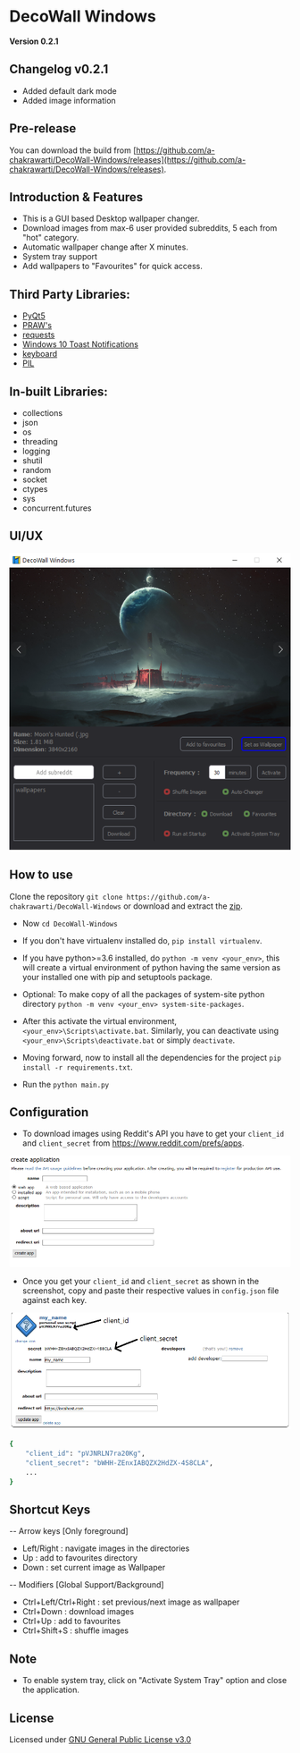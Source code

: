 # DecoWall Windows
**Version 0.2.1**

## Changelog v0.2.1
* Added default dark mode
* Added image information

## Pre-release 
You can download the build from [https://github.com/a-chakrawarti/DecoWall-Windows/releases](https://github.com/a-chakrawarti/DecoWall-Windows/releases).

## Introduction & Features
* This is a GUI based Desktop wallpaper changer.
* Download images from max-6 user provided subreddits, 5 each from "hot" category.
* Automatic wallpaper change after X minutes.
* System tray support
* Add wallpapers to "Favourites" for quick access.

## Third Party Libraries: 
* [PyQt5](https://pypi.org/project/PyQt5/)
* [PRAW's](https://github.com/praw-dev/praw)
* [requests](https://github.com/psf/requests)
* [Windows 10 Toast Notifications](https://github.com/jithurjacob/Windows-10-Toast-Notifications)
* [keyboard](https://github.com/boppreh/keyboard)
* [PIL](https://github.com/python-pillow/Pillow)

## In-built Libraries:
* collections
* json
* os
* threading
* logging
* shutil
* random
* socket
* ctypes
* sys
* concurrent.futures


## UI/UX


![createapp](/screenshots/ui.png)



## How to use

Clone the repository ```git clone https://github.com/a-chakrawarti/DecoWall-Windows``` or download and extract the [zip](https://github.com/a-chakrawarti/DecoWall-Windows/archive/master.zip).

* Now ```cd DecoWall-Windows```

* If you don't have virtualenv installed do, ```pip install virtualenv```.

* If you have python>=3.6 installed, do ```python -m venv <your_env>```, this will create a virtual environment of python having the same version as your installed one with pip and setuptools package.

* Optional: To make copy of all the packages of system-site python directory ```python -m venv <your_env> system-site-packages```.

* After this activate the virtual environment, ```<your_env>\Scripts\activate.bat```. Similarly, you can deactivate using ```<your_env>\Scripts\deactivate.bat``` or simply ```deactivate```.

* Moving forward, now to install all the dependencies for the project ```pip install -r requirements.txt```.

* Run the ```python main.py```

## Configuration
* To download images using Reddit's API you have to get your ```client_id``` and ```client_secret``` from https://www.reddit.com/prefs/apps.


![createapp](/screenshots/reddit_1.png)

* Once you get your ```client_id``` and ```client_secret``` as shown in the screenshot, copy and paste their respective values in ```config.json``` file against each key.


![createapp](/screenshots/reddit_2.png)


```sh
{
    "client_id": "pVJNRLN7ra20Kg",
    "client_secret": "bWHH-ZEnxIABQZX2HdZX-4S8CLA",
    ...
}
```


## Shortcut Keys
-- Arrow keys [Only foreground]
* Left/Right : navigate images in the directories
* Up : add to favourites directory
* Down : set current image as Wallpaper



-- Modifiers [Global Support/Background]
* Ctrl+Left/Ctrl+Right : set previous/next image as wallpaper
* Ctrl+Down : download images
* Ctrl+Up : add to favourites
* Ctrl+Shift+S : shuffle images

## Note
* To enable system tray, click on "Activate System Tray" option and close the application.


## License
Licensed under [GNU General Public License v3.0](LICENSE)